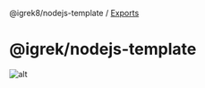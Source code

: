 @igrek8/nodejs-template / [Exports](modules.md)

# @igrek/nodejs-template

![alt](media://./assets/images/google-cloud-logging.png)
